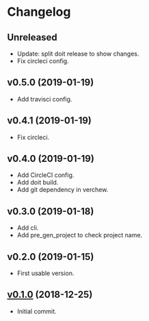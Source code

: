 # Changelog

## Unreleased

* Update: split doit release to show changes.
* Fix circleci config.

## v0.5.0 (2019-01-19)

* Add travisci config.

## v0.4.1 (2019-01-19)

* Fix circleci.

## v0.4.0 (2019-01-19)

* Add CircleCI config.
* Add doit build.
* Add git dependency in verchew.

## v0.3.0 (2019-01-18)

* Add cli.
* Add pre_gen_project to check project name.

## v0.2.0 (2019-01-15)

* First usable version.

## [v0.1.0](https://github.com/javiersanp/snek-template/tree/v0.1.0) (2018-12-25)

* Initial commit.

